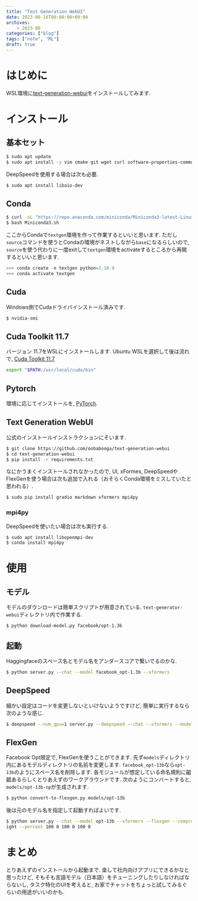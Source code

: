 ```yaml
---
title: "Text Generation WebUI"
date: 2023-06-16T00:00:00+09:00
archives:
    - 2023-06
categories: ["blog"]
tags: ["note", "ML"]
draft: true
---
```

# はじめに
WSL環境に[text-generation-webui](https://github.com/oobabooga/text-generation-webui)をインストールしてみます.

# インストール
## 基本セット
```bash
$ sudo apt update
$ sudo apt install -y vim cmake git wget curl software-properties-common gnupg gnupg2 gnupg1
```

DeepSpeedを使用する場合は次も必要.

```bash
$ sudo apt install libaio-dev
```


## Conda

```bash
$ curl -sL "https://repo.anaconda.com/miniconda/Miniconda3-latest-Linux-x86_64.sh" > "Miniconda3.sh"
$ bash Miniconda3.sh
```

ここからCondaで`textgen`環境を作って作業するといいと思います.
ただし`source`コマンドを使うとCondaの環境がネストしながら`base`になるらしいので,
`source`を使う代わりに一度exitして`textgen`環境をactivateするところから再開するといいと思います.

```python
>>> conda create -n textgen python=3.10.9
>>> conda activate textgen
```

## Cuda
Windows側でCudaドライバインストール済みです.

```bash
$ nvidia-smi
```

## Cuda Toolkit 11.7
バージョン 11.7をWSLにインストールします. Ubuntu WSLを選択して後は流れで,
[Cuda Toolkit 11.7](https://developer.nvidia.com/cuda-11-7-0-download-archive)


```bash .bashrc
export "$PATH:/usr/local/cuda/bin"
```

## Pytorch 
環境に応じてインストールを, [PyTorch](https://pytorch.org/).

## Text Generation WebUI
公式のインストールインストラクションにそいます.

```bash
$ git clone https://github.com/oobabooga/text-generation-webui
$ cd text-generation-webui
$ pip install -r requirements.txt
```

なにかうまくインストールされなかったので, UI, xFormes, DeepSpeedやFlexGenを使う場合は次も追加で入れる（おそらくConda環境をミスしていたと思われる）.

```bash
$ sudo pip install gradio markdown xformers mpi4py
```

### mpi4py
DeepSpeedを使いたい場合は次も実行する.

```bash
$ sudo apt install libopenmpi-dev
$ conda install mpi4py
```

# 使用

## モデル
モデルのダウンロードは簡単スクリプトが用意されている.
`text-generator-webui`ディレクトリ内で作業する.


```bash
$ python download-model.py facebook/opt-1.3b
```

## 起動
Haggingfaceのスペース名とモデル名をアンダースコアで繋いでるのかな.

```bash
$ python server.py --chat --model facebook_opt-1.3b --xformers
```

## DeepSpeed
細かい設定はコードを変更しないといけないようですけど, 簡単に実行するなら次のような感じ.

```bash
$ deepspeed --num_gpu=1 server.py --deepspeed --chat --xformers --model opt-1.3b
```
## FlexGen
Facebook Opt限定で, FlexGenを使うことができます.
先ず`models`ディレクトリ内にあるモデルディレクトリの名前を変更します. `facebook_opt-13b`なら`opt-13b`のようにスペース名を削除します.
各モジュールが想定している命名規則に齟齬あるらしくとりあえずのワークアラウンドです.
次のようにコンバートすると, `models/opt-13b-np`が生成されます.

```bash
$ python convert-to-flexgen.py models/opt-13b
```

後は元のモデル名を指定して起動すればよいです. 
```bash
$ python server.py --chat --model opt-13b --xformers --flexgen --compress-we
ight --percent 100 0 100 0 100 0
```

# まとめ
とりあえずのインストールから起動まで. 楽して社内向けアプリにできるかなと思ったけど,
そもそも言語モデル（日本語）をチューニングしたりしなければならないし, タスク特化のUIを考えると,
お家でチャットをちょっと試してみるぐらいの用途がいいのかも.

